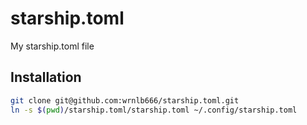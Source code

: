 # starship.toml
My starship.toml file

## Installation
```sh
git clone git@github.com:wrnlb666/starship.toml.git
ln -s $(pwd)/starship.toml/starship.toml ~/.config/starship.toml
```
